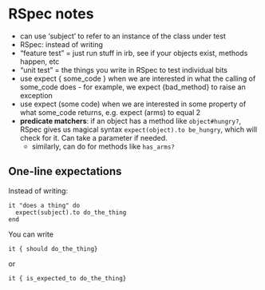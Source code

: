 # RSpec notes

- can use ‘subject’ to refer to an instance of the class under test
- RSpec: instead of writing
- “feature test” = just run stuff in irb, see if your objects exist, methods happen, etc
- “unit test” = the things you write in RSpec to test individual bits
- use expect { some_code } when we are interested in what the calling of some_code does - for example, we expect {bad_method} to raise an exception
- use expect (some code) when we are interested in some property of what some_code returns, e.g. expect (arms) to equal 2
- **predicate matchers**: if an object has a method like `object#hungry?`, RSpec gives us magical syntax `expect(object).to be_hungry`, which will check for it. Can take a parameter if needed.
  - similarly, can do for methods like `has_arms?`

## One-line expectations

Instead of writing:

```
it "does a thing" do
  expect(subject).to do_the_thing
end
```

You can write

`it { should do_the_thing}`

or

`it { is_expected_to do_the_thing}`
